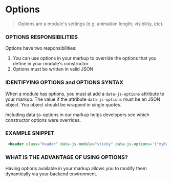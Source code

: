 [//]: # ({{#wrapWith "grid-row"}})
[//]: #     ({{#wrapWith "grid-col" colClasses="is-col-mobile-l-12"}})

# Options

> Options are a module's settings (e.g. animation length, visibility, etc).

### OPTIONS RESPONSIBILITIES 
Options have two responsibilities:
1. You can use options in your markup to override the options that you define in your module's constructor
1. Options must be written in valid JSON 

[//]: #     ({{/wrapWith}})
[//]: # ({{/wrapWith}})
[//]: # ({{#wrapWith "grid-row"}})
[//]: #     ({{#wrapWith "grid-col" colClasses="is-col-mobile-l-6"}})

### IDENTIFYING OPTIONS and OPTIONS SYNTAX

 When a module has options, you must at add a `data-js-options` attribute to your markup. The value if the attribute `data-js-options` must be an JSON object. You object should be wrapped in single quotes.

 Including data-js-options in our markup helps developers see which constructor options were overrides.
 
 [//]: #     ({{/wrapWith}})
 [//]: #     ({{#wrapWith "grid-col" colClasses="is-col-mobile-l-6"}})

 ### EXAMPLE SNIPPET

```html
 <header class="header" data-js-module="sticky" data-js-options='{"myKey": "myValue"}'></header>
```

[//]: #     ({{/wrapWith}})
[//]: # ({{/wrapWith}})

 [//]: # ({{#wrapWith "grid-row"}})
 [//]: #     ({{#wrapWith "grid-col" colClasses="is-col-mobile-l-12"}})

### WHAT IS THE ADVANTAGE OF USING OPTIONS?
Having options available in your markup allows you to modify them dynamically via your backend environment.

[//]: #     ({{/wrapWith}})
[//]: # ({{/wrapWith}})
